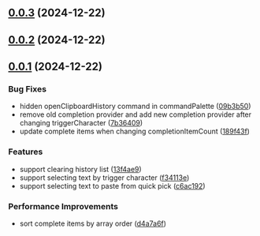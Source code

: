 ## [0.0.3](https://github.com/chouchouji/clipboard-history/compare/v0.0.2...v0.0.3) (2024-12-22)



## [0.0.2](https://github.com/chouchouji/clipboard-history/compare/v0.0.1...v0.0.2) (2024-12-22)



## [0.0.1](https://github.com/chouchouji/clipboard-history/compare/c6ac192ddcae6b5dffa2093112f7bc1464afde12...v0.0.1) (2024-12-22)


### Bug Fixes

* hidden openClipboardHistory command in commandPalette ([09b3b50](https://github.com/chouchouji/clipboard-history/commit/09b3b50ae7991aa023eeb98cb3729ad123fc5b31))
* remove old completion provider and add new completion provider after changing triggerCharacter ([7b36409](https://github.com/chouchouji/clipboard-history/commit/7b3640949e9e5b1e90d602aa7ebb40f859bb226b))
* update complete items when changing completionItemCount ([189f43f](https://github.com/chouchouji/clipboard-history/commit/189f43fa311a7377c67cac12ca972334c3d17a6e))


### Features

* support clearing history list ([13f4ae9](https://github.com/chouchouji/clipboard-history/commit/13f4ae9ce2d92d17dc52ee26c9759e605003ff4b))
* support selecting text by trigger character ([f34113e](https://github.com/chouchouji/clipboard-history/commit/f34113e1b1e273777e22f4de5014931d2d807669))
* support selecting text to paste from quick pick ([c6ac192](https://github.com/chouchouji/clipboard-history/commit/c6ac192ddcae6b5dffa2093112f7bc1464afde12))


### Performance Improvements

* sort complete items by array order ([d4a7a6f](https://github.com/chouchouji/clipboard-history/commit/d4a7a6fbed60572b8b59fcec018f53c1e7ebddd2))



